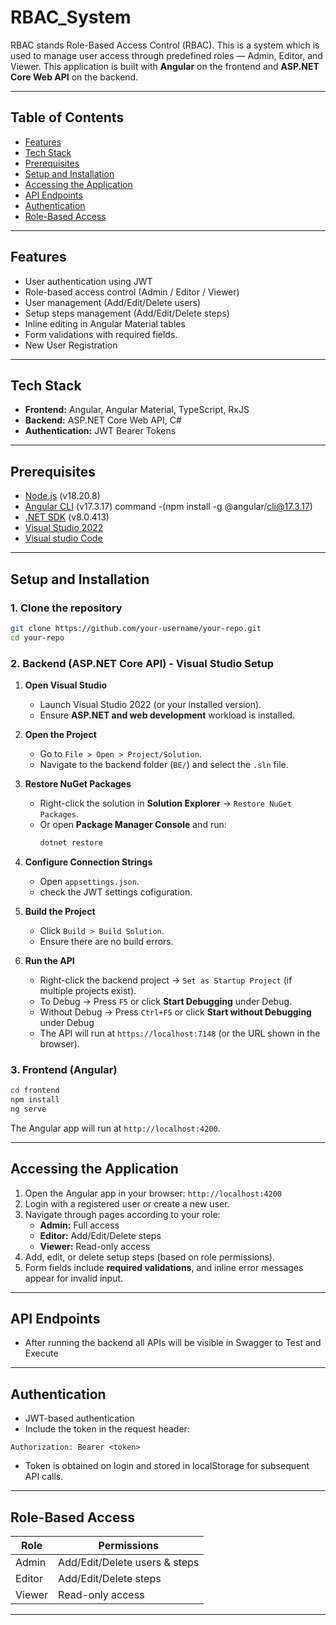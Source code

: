 # RBAC_System

RBAC stands Role-Based Access Control (RBAC). This is a system which is used to manage user access through predefined roles — Admin, Editor, and Viewer.
This application is built with **Angular** on the frontend and **ASP.NET Core Web API** on the backend.

---

## Table of Contents

- [Features](#features)
- [Tech Stack](#tech-stack)
- [Prerequisites](#prerequisites)
- [Setup and Installation](#setup-and-installation)
- [Accessing the Application](#Accessing-the-application)
- [API Endpoints](#api-endpoints)
- [Authentication](#authentication)
- [Role-Based Access](#role-based-access)

---

## Features

- User authentication using JWT
- Role-based access control (Admin / Editor / Viewer)
- User management (Add/Edit/Delete users)
- Setup steps management (Add/Edit/Delete steps)
- Inline editing in Angular Material tables
- Form validations with required fields.
- New User Registration

---

## Tech Stack

- **Frontend:** Angular, Angular Material, TypeScript, RxJS
- **Backend:** ASP.NET Core Web API, C#
- **Authentication:** JWT Bearer Tokens

---

## Prerequisites

- [Node.js](https://nodejs.org/) (v18.20.8)
- [Angular CLI](https://angular.io/cli) (v17.3.17) command -(npm install -g @angular/cli@17.3.17)
- [.NET SDK](https://dotnet.microsoft.com/download) (v8.0.413)
- [Visual Studio 2022](https://visualstudio.microsoft.com/)
- [Visual studio Code](https://code.visualstudio.com/download)

---

## Setup and Installation

### 1. Clone the repository

```bash
git clone https://github.com/your-username/your-repo.git
cd your-repo
```

### 2. Backend (ASP.NET Core API) - Visual Studio Setup

1. **Open Visual Studio**

   - Launch Visual Studio 2022 (or your installed version).
   - Ensure **ASP.NET and web development** workload is installed.

2. **Open the Project**

   - Go to `File > Open > Project/Solution`.
   - Navigate to the backend folder (`BE/`) and select the `.sln` file.

3. **Restore NuGet Packages**

   - Right-click the solution in **Solution Explorer** → `Restore NuGet Packages`.
   - Or open **Package Manager Console** and run:
     ```bash
     dotnet restore
     ```

4. **Configure Connection Strings**

   - Open `appsettings.json`.
   - check the JWT settings cofiguration.

5. **Build the Project**

   - Click `Build > Build Solution`.
   - Ensure there are no build errors.

6. **Run the API**
   - Right-click the backend project → `Set as Startup Project` (if multiple projects exist).
   - To Debug -> Press `F5` or click **Start Debugging** under Debug.
   - Without Debug -> Press `Ctrl+F5` or click **Start without Debugging** under Debug
   - The API will run at `https://localhost:7148` (or the URL shown in the browser).

### 3. Frontend (Angular)

```bash
cd frontend
npm install
ng serve
```

The Angular app will run at `http://localhost:4200`.

---

## Accessing the Application

1. Open the Angular app in your browser: `http://localhost:4200`
2. Login with a registered user or create a new user.
3. Navigate through pages according to your role:
   - **Admin:** Full access
   - **Editor:** Add/Edit/Delete steps
   - **Viewer:** Read-only access
4. Add, edit, or delete setup steps (based on role permissions).
5. Form fields include **required validations**, and inline error messages appear for invalid input.

---

## API Endpoints

- After running the backend all APIs will be visible in Swagger to Test and Execute

---

## Authentication

- JWT-based authentication
- Include the token in the request header:

```
Authorization: Bearer <token>
```

- Token is obtained on login and stored in localStorage for subsequent API calls.

---

## Role-Based Access

| Role   | Permissions                   |
| ------ | ----------------------------- |
| Admin  | Add/Edit/Delete users & steps |
| Editor | Add/Edit/Delete steps         |
| Viewer | Read-only access              |

---

